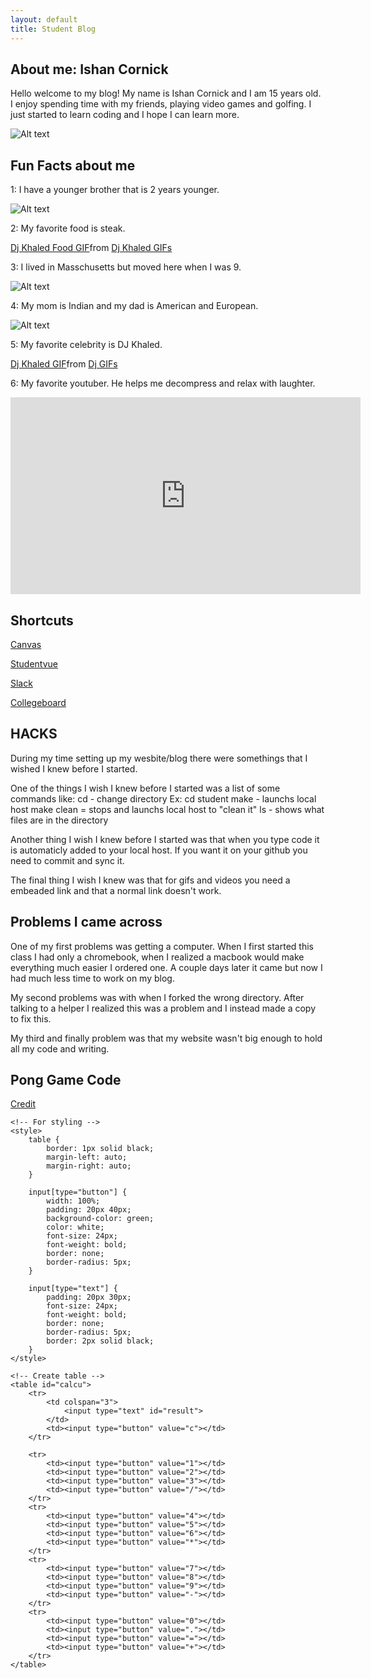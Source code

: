 ```yaml
---
layout: default
title: Student Blog
---
```



## About me: Ishan Cornick 
Hello welcome to my blog! My name is Ishan Cornick and I am 15 years old. I enjoy spending time with my friends, playing video games and golfing. I just started to learn coding and I hope I can learn more.

![Alt text](<images/Screenshot 2023-08-23 at 12.14.52 PM.png>)

## Fun Facts about me
1: I have a younger brother that is 2 years younger.

![Alt text](<images/Screenshot 2023-08-23 at 8.07.15 PM.png>)

2: My favorite food is steak.

<div class="tenor-gif-embed" data-postid="22080224" data-share-method="host" data-aspect-ratio="1" data-width="100%"><a href="https://tenor.com/view/dj-khaled-food-meat-beating-funny-gif-22080224">Dj Khaled Food GIF</a>from <a href="https://tenor.com/search/dj+khaled-gifs">Dj Khaled GIFs</a></div> <script type="text/javascript" async src="https://tenor.com/embed.js"></script>

3: I lived in Masschusetts but moved here when I was 9.

![Alt text](<images/e12150731430c8a8d25cdd2eb540dd4c-cc_ft_960.jpg>)

4: My mom is Indian and my dad is American and European.

![Alt text](<images/Screenshot 2023-08-23 at 8.05.20 PM.png>)

5: My favorite celebrity is DJ Khaled.

<div class="tenor-gif-embed" data-postid="21764359" data-share-method="host" data-aspect-ratio="0.99375" data-width="80%"><a href="https://tenor.com/view/dj-khaled-dancing-dance-gif-21764359">Dj Khaled GIF</a>from <a href="https://tenor.com/search/dj-gifs">Dj GIFs</a></div> <script type="text/javascript" async src="https://tenor.com/embed.js"></script>

6: My favorite youtuber. He helps me decompress and relax with laughter.

<iframe width="560" height="315" src="https://www.youtube.com/embed/9_KeFKnhGqU?si=2l-nJsYCqYsgawQb" title="YouTube video player" frameborder="0" allow="accelerometer; autoplay; clipboard-write; encrypted-media; gyroscope; picture-in-picture; web-share" allowfullscreen></iframe>



## Shortcuts

[Canvas](https://poway.instructure.com)

[Studentvue](https://launchpad.classlink.com/browsersso/1294609)

[Slack](https://app.slack.com/client/TUDAF53UJ/CUS8E3M6Z)

[Collegeboard](https://account.collegeboard.org/login/login?DURL=https://apclassroom.collegeboard.org/7/assignments?status=assigned)


## HACKS

During my time setting up my wesbite/blog there were somethings that I wished I knew before I started.

One of the things I wish I knew before I started was a list of some commands like:
cd - change directory
  Ex: cd student
make - launchs local host
make clean = stops and launchs local host to "clean it"
ls - shows what files are in the directory

Another thing I wish I knew before I started was that when you type code it is automaticly added to your local host. If you want it on your github you need to commit and sync it. 

The final thing I wish I knew was that for gifs and videos you need a embeaded link and that a normal link doesn't work.


## Problems I came across

One of my first problems was getting a computer. When I first started this class I had only a chromebook, when I realized a macbook would make everything much easier I ordered one. A couple days later it came but now I had much less time to work on my blog.

My second problems was with when I forked the wrong directory. After talking to a helper I realized this was a problem and I instead made a copy to fix this.

My third and finally problem was that my website wasn't big enough to hold all my code and writing. 

## Pong Game Code

[Credit](<!https://www.geeksforgeeks.org/html-calculator/>)

<html>

<head>
	<title>HTML Calculator</title>

	<!-- For styling -->
	<style>
		table {
			border: 1px solid black;
			margin-left: auto;
			margin-right: auto;
		}
		
		input[type="button"] {
			width: 100%;
			padding: 20px 40px;
			background-color: green;
			color: white;
			font-size: 24px;
			font-weight: bold;
			border: none;
			border-radius: 5px;
		}
		
		input[type="text"] {
			padding: 20px 30px;
			font-size: 24px;
			font-weight: bold;
			border: none;
			border-radius: 5px;
			border: 2px solid black;
		}
	</style>
</head>

<body>

	<!-- Create table -->
	<table id="calcu">
		<tr>
			<td colspan="3">
				<input type="text" id="result">
			</td>
			<td><input type="button" value="c"></td>
		</tr>

		<tr>
			<td><input type="button" value="1"></td>
			<td><input type="button" value="2"></td>
			<td><input type="button" value="3"></td>
			<td><input type="button" value="/"></td>
		</tr>
		<tr>
			<td><input type="button" value="4"></td>
			<td><input type="button" value="5"></td>
			<td><input type="button" value="6"></td>
			<td><input type="button" value="*"></td>
		</tr>
		<tr>
			<td><input type="button" value="7"></td>
			<td><input type="button" value="8"></td>
			<td><input type="button" value="9"></td>
			<td><input type="button" value="-"></td>
		</tr>
		<tr>
			<td><input type="button" value="0"></td>
			<td><input type="button" value="."></td>
			<td><input type="button" value="="></td>
			<td><input type="button" value="+"></td>
		</tr>
	</table>
</body>
